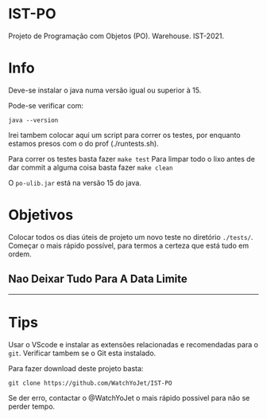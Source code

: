 # IST-PO

Projeto de Programação com Objetos (PO). Warehouse. IST-2021.

# Info
Deve-se instalar o java numa versão igual ou superior à 15.

Pode-se verificar com:

```java --version```

Irei tambem colocar aqui um script para correr os testes, por enquanto estamos presos com o do prof (./runtests.sh).

Para correr os testes basta fazer `make test`
Para limpar todo o lixo antes de dar commit a alguma coisa basta fazer `make clean`

O `po-ulib.jar` está na versão 15 do java.

# Objetivos

Colocar todos os dias úteis de projeto um novo teste no diretório `./tests/`. Começar o mais rápido possível, para termos a certeza que está tudo em ordem.

Nao Deixar Tudo Para A Data Limite
---
---
# Tips

Usar o VScode e instalar as extensões relacionadas e recomendadas para o `git`. Verificar tambem se o Git esta instalado.

Para fazer download deste projeto basta:

`git clone https://github.com/WatchYoJet/IST-PO`

Se der erro, contactar o @WatchYoJet o mais rápido possivel para não se perder tempo.
